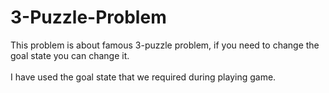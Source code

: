 # 3-Puzzle-Problem
This problem is about famous 3-puzzle problem, if you need to change the goal state you can change it.</br></br>
I have used the goal state that we required during playing game.</br>
